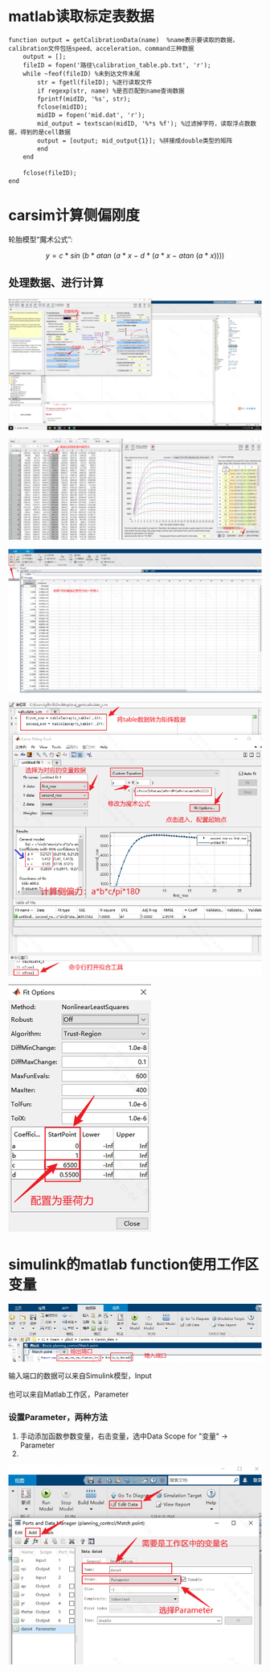 # matlab读取标定表数据         
                                                    
```                                                                         
function output = getCalibrationData(name)  %name表示要读取的数据，calibration文件包括speed、acceleration、command三种数据
    output = [];  
    fileID = fopen('路径\calibration_table.pb.txt', 'r');  
    while ~feof(fileID) %未到达文件末尾     
        str = fgetl(fileID); %逐行读取文件   
        if regexp(str, name) %是否匹配到name查询数据   
        fprintf(midID, '%s', str); 
        fclose(midID);    
        midID = fopen('mid.dat', 'r');     
        mid_output = textscan(midID, '%*s %f'); %过滤掉字符，读取浮点数数据，得到的是cell数据
        output = [output; mid_output{1}]; %拼接成double类型的矩阵               
        end                                                                 
    end  
    
    fclose(fileID);
end                                                                         
```                                                                         
                                                                            
# carsim计算侧偏刚度  

轮胎模型“魔术公式”:     
 
$$                                                                       
y = c\ \ast\ sin\ (b\ \ast\ atan\ (a\ \ast\ x\ -\ d\ \ast\ (a\ \ast\ x\ -\ atan\ (a\ \ast\ x))) )
$$                                                                          
                                                                            
## 处理数据、进行计算 

![vertical_force](/image/vertical_force.png)

![data_to_excel](/image/data_to_excel.png) 

![data_to_matlab](/image/data_to_matlab.png)  

![calculate](/image/calculate.png)  

![fit_options](/image/fit_options.png) 

                                                                            
                                                                            
# simulink的matlab function使用工作区变量   

![matlab_fuction](/image/matlab_function.png) 

                                                                            
输入端口的数据可以来自Simulink模型，Input <br>                                            
也可以来自Matlab工作区，Parameter     
                                                                     
### 设置Parameter，两种方法      

1. 手动添加函数参数变量，右击变量，选中Data Scope for "变量" -> Parameter                       
2.                                                               
![add_data](/image/add_data.png)       
